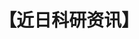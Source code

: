 ---
title: 【近日科研资讯】
tags: [Aspie, 孤独, AS, ASD, 孤独症, Austim]
color: secondary
description: 在1167名6至15岁的自闭症儿童中，有63%曾在生活中的某时受到霸凌。
external_url: http://mp.weixin.qq.com/s?__biz=MzIyMzgyMjY5NQ==&amp;mid=2247483839&amp;idx=2&amp;sn=d6a09197a85b86a7f07ee4fdb7b8695c&amp;chksm=e81917b7df6e9ea1a0eb4839f0e0a7c9ae0609864eed313f3a4a5f2a0ef5e03454ddd6621da7&amp;scene=27#wechat_redirect
---